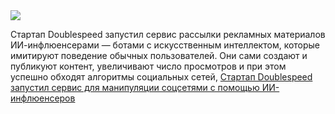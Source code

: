 <!--2025-10-29 14:38:59-->
<div class="yb">
  <div class="rss habr"><img src="https://habrastorage.org/getpro/habr/upload_files/40e/2ba/c76/40e2bac76cc43ae90ed516a86008863c.jpg" /><p>Стартап Doublespeed запустил сервис рассылки рекламных материалов ИИ-инфлюенсерами — ботами с искусственным интеллектом, которые имитируют поведение обычных пользователей. Они сами создают и публикуют контент, увеличивают число просмотров и при этом успешно обходят алгоритмы социальных сетей, <a... <p class="titl"><a href="https://habr.com/ru/news/961340/?utm_source=habrahabr&utm_medium=rss&utm_campaign=961340">Стартап Doublespeed запустил сервис для манипуляции соцсетями с помощью ИИ-инфлюенсеров</a></p></div>
</div>
